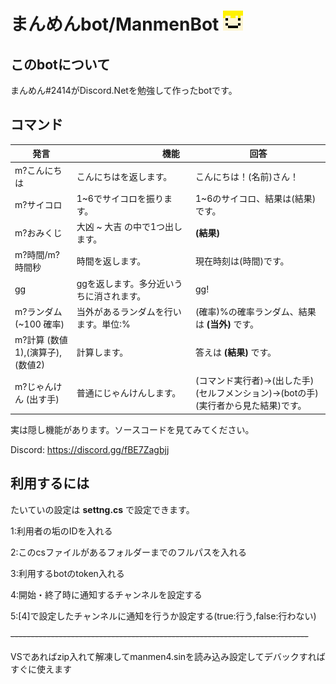 # まんめんbot/ManmenBot [![01](./image/ddea71ba.png)]() 


## このbotについて
まんめん#2414がDiscord.Netを勉強して作ったbotです。

## コマンド

| 発言|  　　　　　　　　　機能　　　　　　　　　  | 回答 |
|----------------------|------------------------------|-------------|
| m?こんにちは |こんにちはを返します。|こんにちは！(名前)さん！|
| m?サイコロ | 1~6でサイコロを振ります。 | 1~6のサイコロ、結果は(結果)です。|  
| m?おみくじ | 大凶 ~ 大吉 の中で1つ出します。 | **(結果)** |
| m?時間/m?時間秒 | 時間を返します。 | 現在時刻は(時間)です。|
| gg | ggを返します。多分近いうちに消されます。| gg! |
| m?ランダム (~100 確率) |当外があるランダムを行います。単位:% | (確率)%の確率ランダム、結果は **(当外)** です。|
| m?計算 (数値1),(演算子),(数値2) |計算します。 | 答えは **(結果)** です。|
| m?じゃんけん (出す手) | 普通にじゃんけんします。 | (コマンド実行者)→(出した手)　　(セルフメンション)→(botの手)　(実行者から見た結果)です。

実は隠し機能があります。ソースコードを見てみてください。

Discord: https://discord.gg/fBE7Zagbjj

## 利用するには
たいていの設定は **settng.cs** で設定できます。

1:利用者の垢のIDを入れる

2:このcsファイルがあるフォルダーまでのフルパスを入れる

3:利用するbotのtoken入れる

4:開始・終了時に通知するチャンネルを設定する

5:[4]で設定したチャンネルに通知を行うか設定する(true:行う,false:行わない)

~~--------------------------------------------------------------------------~~

VSであればzip入れて解凍してmanmen4.sinを読み込み設定してデバックすればすぐに使えます

